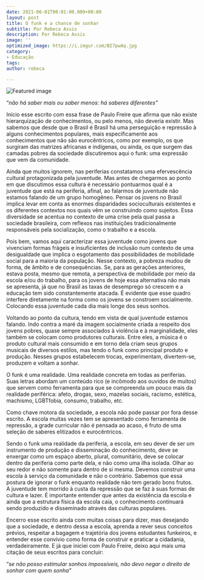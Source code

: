 ```yaml
---
date: 2021-06-01T00:01:00.000+00:00
layout: post
title: O funk e a chance de sonhar
subtitle: Por Rebeca Assis
description: Por Rebeca Assis
image: ''
optimized_image: https://i.imgur.com/BI7pwAq.jpg
category:
- Educação
tags: 
author: rebeca

---
```

![Featured image](https://i.imgur.com/BI7pwAq.jpg)

“_não há saber mais ou saber menos: há saberes diferentes”_

Início esse escrito com essa frase de Paulo Freire que afirma que não existe hierarquização de conhecimentos, ou pelo menos, não deveria existir. Mas sabemos que desde que o Brasil é Brasil há uma perseguição e repressão à alguns conhecimentos populares, mais especificamente aos conhecimentos que não são eurocêntricos, como por exemplo, os que surgiram das matrizes africanas e indígenas, ou ainda, os que surgem das camadas pobres da sociedade discutiremos aqui o funk: uma expressão que vem da comunidade.

Ainda que muitos ignorem, nas periferias constatamos uma efervescência cultural protagonizada pela juventude. Mas antes de chegarmos ao ponto em que discutimos essa cultura é necessário pontuarmos qual é a juventude que está na periferia, afinal, ao falarmos de juventude não estamos falando de um grupo homogêneo. Pensar os jovens no Brasil implica levar em conta as enormes disparidades socioculturais existentes e os diferentes contextos nos quais vêm se construindo como sujeitos. Essa diversidade se acentua no contexto de uma crise pela qual passa a sociedade brasileira, com reflexos nas instituições tradicionalmente responsáveis pela socialização, como o trabalho e a escola.

Pois bem, vamos aqui caracterizar essa juventude como jovens que vivenciam formas frágeis e insuficientes de inclusão num contexto de uma desigualdade que implica o esgotamento das possibilidades de mobilidade social para a maioria da população. Nesse contexto, a pobreza mudou de forma, de âmbito e de consequências. Se, para as gerações anteriores, estava posta, mesmo que remota, a perspectiva de mobilidade por meio da escola e/ou do trabalho, para os jovens de hoje essa alternativa não mais se apresenta, já que no Brasil as taxas de desemprego só crescem e a educação tem sido constantemente atacada. É evidente que esse quadro interfere diretamente na forma como os jovens se constroem socialmente. Colocando essa juventude cada dia mais longe dos seus sonhos.

Voltando ao ponto da cultura, tendo em vista de qual juventude estamos falando. Indo contra a maré da imagem socialmente criada a respeito dos jovens pobres, quase sempre associados à violência e à marginalidade, eles também se colocam como produtores culturais. Entre eles, a música é o produto cultural mais consumido e em torno dela criam seus grupos musicais de diversos estilos, mas tendo o funk como principal produto e produção. Nesses grupos estabelecem trocas, experimentam, divertem-se, produzem e voltam a sonhar.

O funk é uma realidade. Uma realidade concreta em todas as periferias. Suas letras abordam um conteúdo rico (e incômodo aos ouvidos de muitos) que servem como ferramenta para que se compreenda um pouco mais da realidade periférica: afeto, drogas, sexo, mazelas sociais, racismo, estética, machismo, LGBTfobia, consumo, trabalho, etc.

Como chave motora da sociedade, a escola não pode passar por fora desse escrito. A escola muitas vezes tem se apresentado como ferramenta de repressão, a grade curricular não é pensada ao acaso, é fruto de uma seleção de saberes elitizados e eurocêntricos.

Sendo o funk uma realidade da periferia, a escola, em seu dever de ser um instrumento de produção e disseminação do conhecimento, deve se enxergar como um espaço aberto, plural, comunitário, deve se colocar dentro da periferia como parte dela, e não como uma ilha isolada. Olhar ao seu redor e não somente para dentro de si mesma. Devemos construir uma escola à serviço da comunidade e não o contrário. Sabemos que essa postura de ignorar o funk enquanto realidade não tem gerado bons frutos. A juventude tem morrido à custa da repressão que se faz à suas formas de cultura e lazer. É importante entender que antes da existência da escola e ainda que a estrutura física da escola caia, o conhecimento continuará sendo produzido e disseminado através das culturas populares.

Encerro esse escrito ainda com muitas coisas para dizer, mas desejando que a sociedade, e dentro dessa a escola, aprenda a rever seus conceitos prévios, respeitar a bagagem e trajetória dos jovens estudantes funkeiros, e entender esse convívio como forma de construir e praticar a cidadania, verdadeiramente. E já que iniciei com Paulo Freire, deixo aqui mais uma citação de seus escritos para concluir:

“_se não posso estimular sonhos impossíveis, não devo negar o direito de sonhar com quem sonha”_
